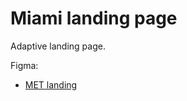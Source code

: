 # Miami landing page
Adaptive landing page.



Figma:
- [MET landing](https://www.figma.com/file/lSR1m42L9YwzQwzzxKwHpw/THE-MET)
